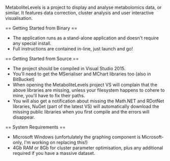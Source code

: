 MetaboliteLevels is a project to display and analyse metabolomics data, or similar.
It features data correction, cluster analysis and user interactive visualisation.

== Getting Started from Binary ==

* The application runs as a stand-alone application and doesn't require any special install.
* Full instructions are contained in-line, just launch and go!

== Getting Started from Source ==

* The project should be compiled in Visual Studio 2015.
* You'll need to get the MSerialiser and MChart libraries too (also in BitBucket)
* When opening the MetaboliteLevels project VS will complain that the above libraries
  are missing, unless your filesystem happens to cohere to mine, you'll have to fix
  their paths.
* You will also get a notification about missing the Math.NET and RDotNet libraries,
  NuGet (part of the latest VS) will automatically download the missing public libraries
  when you first compile and the errors will disappear.

== System Requirements ==

* Microsoft Windows (unfortulately the graphing component is Microsoft-only, I'm working on replacing this!)
* 4Gb RAM or 8Gb for cluster parameter optimisation, plus any additional required if you have a massive dataset.

